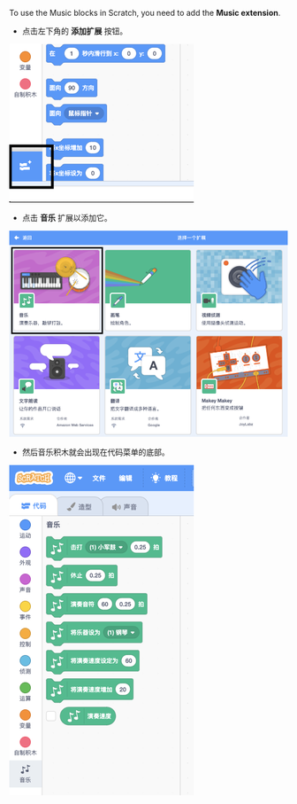 To use the Music blocks in Scratch, you need to add the **Music extension**.

+ 点击左下角的 **添加扩展** 按钮。

![添加扩展按钮高亮显示](images/add-extension-annotated.png)

+ 点击 **音乐** 扩展以添加它。

![音乐扩展高亮显示](images/click-music-annotated.png)

+ 然后音乐积木就会出现在代码菜单的底部。

![音乐扩展积木](images/music-extension-blocks.png)